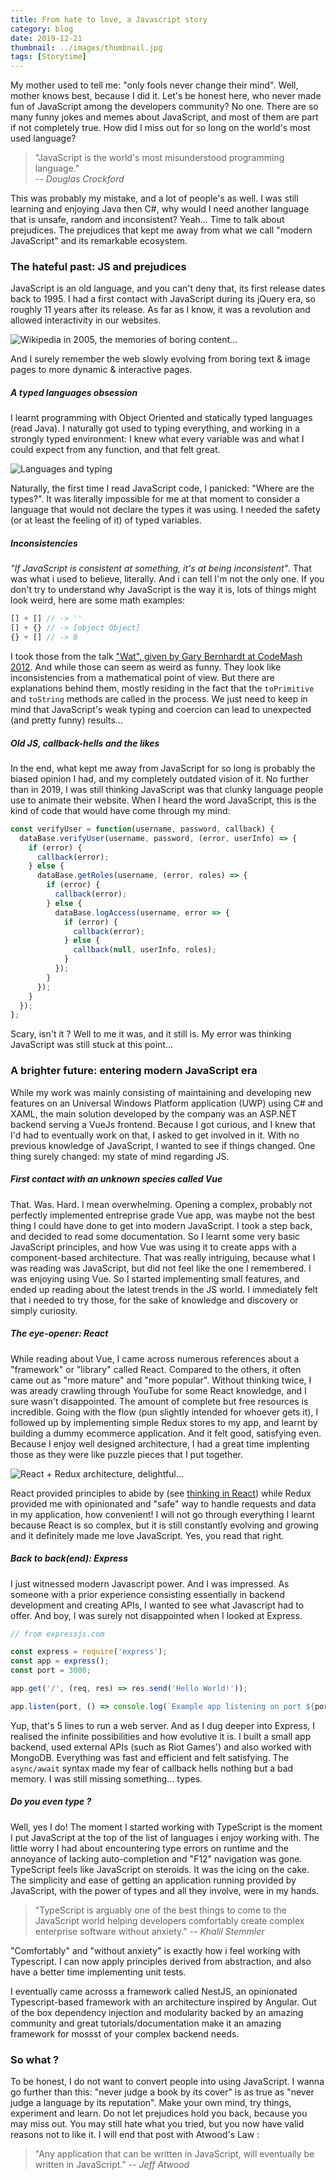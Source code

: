 ```yaml
---
title: From hate to love, a Javascript story
category: blog
date: 2019-12-21
thumbnail: ../images/thumbnail.jpg
tags: [Storytime]
---
```


My mother used to tell me: "only fools never change their mind". Well, mother knows best, because I did it. Let's be honest here, who never made fun of JavaScript among the developers community? No one. There are so many funny jokes and memes about JavaScript, and most of them are part if not completely true. How did I miss out for so long on the world's most used language?

> "JavaScript is the world's most misunderstood programming language."  
> <cite>-- Douglas Crockford</cite>

This was probably my mistake, and a lot of people's as well. I was still learning and enjoying Java then C#, why would I need another language that is unsafe, random and inconsistent? Yeah... Time to talk about prejudices. The prejudices that kept me away from what we call "modern JavaScript" and its remarkable ecosystem.

### The hateful past: JS and prejudices

JavaScript is an old language, and you can't deny that, its first release dates back to 1995. I had a first contact with JavaScript during its jQuery era, so roughly 11 years after its release. As far as I know, it was a revolution and allowed interactivity in our websites.

![Wikipedia in 2005, the memories of boring content...](../images/wikipedia-in-2005.jpg)

And I surely remember the web slowly evolving from boring text & image pages to more dynamic & interactive pages.

##### A typed languages obsession

I learnt programming with Object Oriented and statically typed languages (read Java). I naturally got used to typing everything, and working in a strongly typed environment: I knew what every variable was and what I could expect from any function, and that felt great.

![Languages and typing](../images/typed-languages.png)

Naturally, the first time I read JavaScript code, I panicked: "Where are the types?". It was literally impossible for me at that moment to consider a language that would not declare the types it was using. I needed the safety (or at least the feeling of it) of typed variables.

##### Inconsistencies

_"If JavaScript is consistent at something, it's at being inconsistent"_. That was what i used to believe, literally. And i can tell I'm not the only one. If you don't try to understand why JavaScript is the way it is, lots of things might look weird, here are some math examples:

```js
[] + [] // -> ''
[] + {} // -> [object Object]
{} + [] // -> 0
```

I took those from the talk ["Wat", given by Gary Bernhardt at CodeMash 2012](https://www.destroyallsoftware.com/talks/wat). And while those can seem as weird as funny. They look like inconsistencies from a mathematical point of view. But there are explanations behind them, mostly residing in the fact that the `toPrimitive` and `toString` methods are called in the process. We just need to keep in mind that JavaScript's weak typing and coercion can lead to unexpected (and pretty funny) results...

##### Old JS, callback-hells and the likes

In the end, what kept me away from JavaScript for so long is probably the biased opinion I had, and my completely outdated vision of it. No further than in 2019, I was still thinking JavaScript was that clunky language people use to animate their website. When I heard the word JavaScript, this is the kind of code that would have come through my mind:

```js:title=scary-callbacks.js
const verifyUser = function(username, password, callback) {
  dataBase.verifyUser(username, password, (error, userInfo) => {
    if (error) {
      callback(error);
    } else {
      dataBase.getRoles(username, (error, roles) => {
        if (error) {
          callback(error);
        } else {
          dataBase.logAccess(username, error => {
            if (error) {
              callback(error);
            } else {
              callback(null, userInfo, roles);
            }
          });
        }
      });
    }
  });
};
```

Scary, isn't it ? Well to me it was, and it still is. My error was thinking JavaScript was still stuck at this point...

### A brighter future: entering modern JavaScript era

While my work was mainly consisting of maintaining and developing new features on an Universal Windows Platform application (UWP) using C# and XAML, the main solution developed by the company was an ASP.NET backend serving a VueJs frontend. Because I got curious, and I knew that I'd had to eventually work on that, I asked to get involved in it. With no previous knowledge of JavaScript, I wanted to see if things changed. One thing surely changed: my state of mind regarding JS.

##### First contact with an unknown species called Vue

That. Was. Hard. I mean overwhelming. Opening a complex, probably not perfectly implemented entreprise grade Vue app, was maybe not the best thing I could have done to get into modern JavaScript. I took a step back, and decided to read some documentation. So I learnt some very basic JavaScript principles, and how Vue was using it to create apps with a component-based architecture. That was really intriguing, because what I was reading was JavaScript, but did not feel like the one I remembered. I was enjoying using Vue. So I started implementing small features, and ended up reading about the latest trends in the JS world. I immediately felt that i needed to try those, for the sake of knowledge and discovery or simply curiosity.

##### The eye-opener: React

While reading about Vue, I came across numerous references about a "framework" or "library" called React. Compared to the others, it often came out as "more mature" and "more popular". Without thinking twice, I was aready crawling through YouTube for some React knowledge, and I sure wasn't disappointed. The amount of complete but free resources is incredible. Going with the flow (pun slightly intended for whoever gets it), I followed up by implementing simple Redux stores to my app, and learnt by building a dummy ecommerce application. And it felt good, satisfying even. Because I enjoy well designed architecture, I had a great time implenting those as they were like puzzle pieces that I put together.

![React + Redux architecture, delightful...](../images/react-architecture.png)

React provided principles to abide by (see [thinking in React](https://reactjs.org/docs/thinking-in-react.html)) while Redux provided me with opinionated and "safe" way to handle requests and data in my application, how convenient! I will not go through everything I learnt because React is so complex, but it is still constantly evolving and growing and it definitely made me love JavaScript. Yes, you read that right.

##### Back to back(end): Express

I just witnessed modern Javascript power. And I was impressed. As someone with a prior experience consisting essentially in backend development and creating APIs, I wanted to see what Javascript had to offer. And boy, I was surely not disappointed when I looked at Express.

```js:title=express-server.js
// from expressjs.com

const express = require('express');
const app = express();
const port = 3000;

app.get('/', (req, res) => res.send('Hello World!'));

app.listen(port, () => console.log(`Example app listening on port ${port}!`));
```

Yup, that's 5 lines to run a web server. And as I dug deeper into Express, I realised the infinite possibilities and how evolutive it is. I built a small app backend, used external APIs (such as Riot Games') and also worked with MongoDB. Everything was fast and efficient and felt satisfying. The `async/await` syntax made my fear of callback hells nothing but a bad memory. I was still missing something... types.

##### Do you even type ?

Well, yes I do! The moment I started working with TypeScript is the moment I put JavaScript at the top of the list of languages i enjoy working with. The little worry I had about encountering type errors on runtime and the annoyance of lacking auto-completion and "F12" navigation was gone. TypeScript feels like JavaScript on steroids. It was the icing on the cake. The simplicity and ease of getting an application running provided by JavaScript, with the power of types and all they involve, were in my hands.

> "TypeScript is arguably one of the best things to come to the JavaScript world helping developers comfortably create complex enterprise software without anxiety."
> <cite>-- Khalil Stemmler</cite>

"Comfortably" and "without anxiety" is exactly how i feel working with Typescript. I can now apply principles derived from abstraction, and also have a better time implementing unit tests.

I eventually came acrosss a framework called NestJS, an opinionated Typescript-based framework with an architecture inspired by Angular. Out of the box dependency injection and modularity backed by an amazing community and great tutorials/documentation make it an amazing framework for mossst of your complex backend needs.

### So what ?

To be honest, I do not want to convert people into using JavaScript. I wanna go further than this: "never judge a book by its cover" is as true as "never judge a language by its reputation". Make your own mind, try things, experiment and learn. Do not let prejudices hold you back, because you may miss out. You may still hate what you tried, but you now have valid reasons not to like it. I will end that post with Atwood's Law :

> "Any application that can be written in JavaScript, will eventually be written in JavaScript."
> <cite>-- Jeff Atwood</cite>
